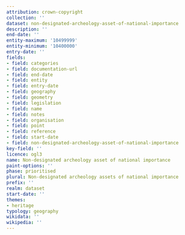 ```yaml
---
attribution: crown-copyright
collection: ''
dataset: non-designated-archeology-asset-of-national-importance
description: ''
end-date: ''
entity-maximum: '10499999'
entity-minimum: '10400000'
entry-date: ''
fields:
- field: categories
- field: documentation-url
- field: end-date
- field: entity
- field: entry-date
- field: geography
- field: geometry
- field: legislation
- field: name
- field: notes
- field: organisation
- field: point
- field: reference
- field: start-date
- field: non-designated-archeology-asset-of-national-importance
key-field: ''
licence: ogl3
name: Non-designated archeology asset of national importance
paint-options: ''
phase: prioritised
plural: Non-designated archeology assets of national importance
prefix: ''
realm: dataset
start-date: ''
themes:
- heritage
typology: geography
wikidata: ''
wikipedia: ''
---
```

